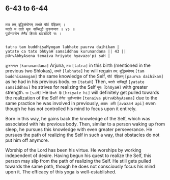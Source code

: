 ## 6-43 to 6-44


```shloka-sa

तत्र तम् बुद्धिसंयोगम् लभते पौर्व दैहिकम् ।
यतते च ततो भूयः सम्सिद्धौ कुरुनन्दन ॥ ४३ ॥
पूर्वाभ्यासेन तेनैव ह्रियते ह्यवशोऽपि सः ।

```
```shloka-sa-hk

tatra tam buddhisaMyogam labhate paurva daihikam |
yatate ca tato bhUyaH samsiddhau kurunandana || 43 ||
pUrvAbhyAsena tenaiva hriyate hyavazo'pi saH |

```
`कुरुनन्दन` `[kurunandana]` Arjuna, `तत्र` `[tatra]` in this birth (mentioned in the previous two Shlokas), `लभते` `[labhate]` he will regain `तम् बुद्धिसमोगम्` `[tam buddhisamogam]` the same knowledge of the Self, `पौर्व दैहिकम्` `[paurva daihikam]` as he had in his previous body. `ततः` `[tataH]` Then, `यतते सम्सिद्धौ` `[yatate samsiddhau]` he strives for realizing the Self `भूयः` `[bhUyaH]` with greater strength.
`सः` `[saH]` He `ह्रियते हि` `[hriyate hi]` will definitely get pulled towards the realization of the Self `तेनैव पूर्वाभ्यासेन` `[tenaiva pUrvAbhyAsena]` due to the same practice he was involved in previously, `अवशः अपि` `[avazaH api]` even though he has not controlled his mind to focus upon it entirely.

Born in this way, he gains back the knowledge of the Self, which was associated with his previous body. Then, similar to a person waking up from sleep, he pursues this knowledge with even greater perseverance. He pursues the path of realizing the Self in such a way, that obstacles do not put him off anymore. 

Worship of the Lord has been his virtue. He worships by working independent of desire. Having begun his quest to realize the Self, this person may slip from the path of realizing the Self. He still gets pulled towards the same path, though he does not consciously focus his mind upon it. The efficacy of this yoga is well-established.


